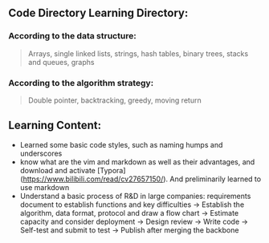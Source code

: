 ## Code Directory Learning Directory:

### According to the data structure:

> Arrays, single linked lists, strings, hash tables, binary trees, stacks and queues, graphs

### According to the algorithm strategy:

> Double pointer, backtracking, greedy, moving return

## Learning Content:

* Learned some basic code styles, such as naming humps and underscores
* know what are the vim and markdown as well as their advantages, and download and activate [Typora] (https://www.bilibili.com/read/cv27657150/). And preliminarily learned to use markdown
* Understand a basic process of R&D in large companies: requirements document to establish functions and key difficulties -> Establish the algorithm, data format, protocol and draw a flow chart -> Estimate capacity and consider deployment -> Design review -> Write code -> Self-test and submit to test -> Publish after merging the backbone
